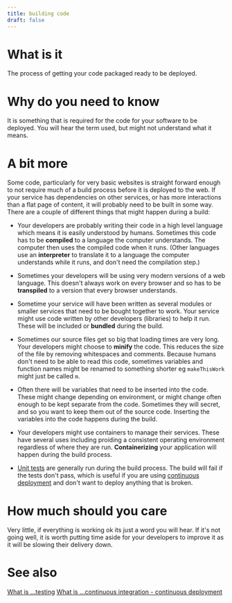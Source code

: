 ```yaml
---
title: building code
draft: false
---
```


# What is it
The process of getting your code packaged ready to be deployed.

# Why do you need to know
It is something that is required for the code for your software to be deployed. You will hear the term used, but might not understand what it means.

# A bit more
Some code, particularly for very basic websites is straight forward enough to not require much of a build process before it is deployed to the web. If your service has dependencies on other services, or has more interactions than a flat page of content, it will probably need to be built in some way. There are a couple of different things that might happen during a build:

- Your developers are probably writing their code in a high level language which means it is easily understood by humans. Sometimes this code has to be **compiled** to a language the computer understands. The computer then uses the compiled code when it runs. (Other languages use an **interpreter** to translate it to a language the computer understands while it runs, and don't need the compilation step.)

- Sometimes your developers will be using very modern versions of a web language. This doesn't always work on every browser and so has to be **transpiled** to a version that every browser understands.

- Sometime your service will have been written as several modules or smaller services that need to be bought together to work. Your service might use code written by other developers (libraries) to help it run. These will be included or **bundled** during the build.

- Sometimes our source files get so big that loading times are very long. Your developers might choose to **minify** the code. This reduces the size of the file by removing whitespaces and comments. Because humans don't need to be able to read this code, sometimes variables and function names might be renamed to something shorter eg `makeThisWork` might just be called `m`.

- Often there will be variables that need to be inserted into the code. These might change depending on environment, or might change often enough to be kept separate from the code. Sometimes they will secret, and so you want to keep them out of the source code. Inserting the variables into the code happens during the build.

- Your developers might use containers to manage their services. These have several uses including proiding a consistent operating environment regardless of where they are run. **Containerizing** your application will happen during the build process.

- [Unit tests](./testing) are generally run during the build process. The build will fail if the tests don't pass, which is useful if you are using [continuous deployment](./CI-CD) and don't want to deploy anything that is broken.

# How much should you care
Very little, if everything is working ok its just a word you will hear. If it's not going well, it is worth putting time aside for your developers to improve it as it will be slowing their delivery down.

# See also
[What is ...testing](./testing)
[What is ...continuous integration - continuous deployment](./CI-CD)




